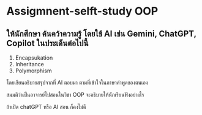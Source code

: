 # Assigmnent-selft-study OOP

## ให้นักศึกษา ค้นคว้าความรู้ โดยใช้ AI เช่น Gemini, ChatGPT, Copilot  ในประเด็นต่อไปนี้
1. Encapsukation
2. Inheritance
3. Polymorphism

โดยเขียนอธิบายสรุปจากที่ AI ตอบมา ตามที่เข้าใจในภาษาคำพูดของตนเอง

สมมติว่าเป็นอาจารย์ไปสอนในวิชา OOP  จะอธิบายให้นักเรียนฟังอย่างไร

ถ้าเปิด chatGPT หรือ AI สอน ก็คงไม่ดี
